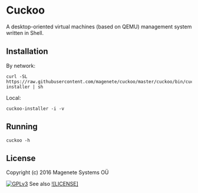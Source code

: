 Cuckoo
=========

A desktop-oriented virtual machines (based on QEMU) management system written in Shell.


Installation
------------

By network:

    curl -SL https://raw.githubusercontent.com/magenete/cuckoo/master/cuckoo/bin/cuckoo-installer | sh

Local:

    cuckoo-installer -i -v


Running
------------

    cuckoo -h


License
-------

Copyright (c) 2016 Magenete Systems OÜ

[![GPLv3](http://www.gnu.org/graphics/gplv3-88x31.png)](http://www.gnu.org/licenses/gpl-3.0.txt) See also [![LICENSE]](LICENSE)
